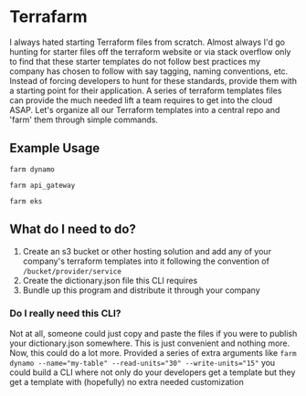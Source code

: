 # Terrafarm
 
I always hated starting Terraform files from scratch. Almost always I'd go hunting for starter files off the terraform website or via stack overflow only to find that these starter templates do not follow best practices my company has chosen to follow with say tagging, naming conventions, etc. Instead of forcing developers to hunt for these standards, provide them with a starting point for their application. A series of terraform templates files can provide the much needed lift a team requires to get into the cloud ASAP. Let's organize all our Terraform templates into a central repo and 'farm' them through simple commands.
 
## Example Usage
```shell
farm dynamo
 
farm api_gateway
 
farm eks
```
 
## What do I need to do?
1. Create an s3 bucket or other hosting solution and add any of your company's terraform templates into it following the convention of `/bucket/provider/service`
2. Create the dictionary.json file this CLI requires
3. Bundle up this program and distribute it through your company
 
### Do I really need this CLI?
 
Not at all, someone could just copy and paste the files if you were to publish your dictionary.json somewhere. This is just convenient and nothing more. Now, this could do a lot more. Provided a series of extra arguments like `farm dynamo --name="my-table" --read-units="30" --write-units="15"` you could build a CLI where not only do your developers get a template but they get a template with (hopefully) no extra needed customization 